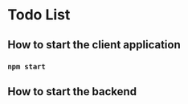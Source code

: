 # Todo List

## How to start the client application

### `npm start`

## How to start the backend

### 